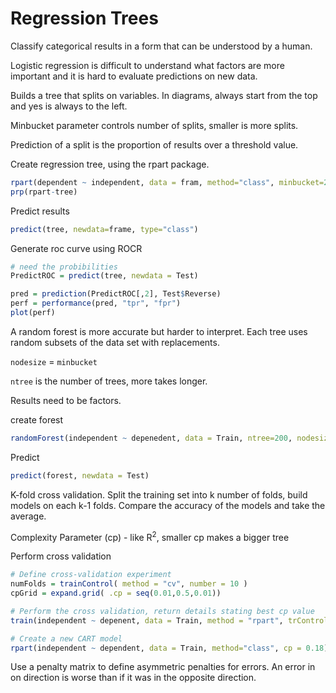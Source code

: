 Regression Trees
=================

Classify categorical results in a form that can be understood by a human. 

Logistic
regression is difficult to understand what factors are more important and it is
hard to evaluate predictions on new data.

Builds a tree that splits on variables. In diagrams, always start from the top and yes
is always to the left.

Minbucket parameter controls number of splits, smaller is more splits.

Prediction of a split is the proportion of results over a threshold value.

Create regression tree, using the rpart package.

``` R 
rpart(dependent ~ independent, data = fram, method="class", minbucket=25)
prp(rpart-tree)
```

Predict results

``` R
predict(tree, newdata=frame, type="class")
```

Generate roc curve using ROCR

```R
# need the probibilities
PredictROC = predict(tree, newdata = Test)

pred = prediction(PredictROC[,2], Test$Reverse)
perf = performance(pred, "tpr", "fpr")
plot(perf)
```

A random forest is more accurate but harder to interpret. Each tree uses random subsets
of the data set with replacements.

`nodesize` = `minbucket`

`ntree` is the number of trees, more takes longer.

Results need to be factors.

create forest

``` R
randomForest(independent ~ depenedent, data = Train, ntree=200, nodesize=25 )
```

Predict

``` R
predict(forest, newdata = Test)
```

K-fold cross validation. Split the training set into k number of folds, build models on each k-1
folds. Compare the accuracy of the models and take the average.

Complexity Parameter (cp) - like R<sup>2</sup>, smaller cp makes a bigger tree

Perform cross validation

``` R
# Define cross-validation experiment
numFolds = trainControl( method = "cv", number = 10 )
cpGrid = expand.grid( .cp = seq(0.01,0.5,0.01))

# Perform the cross validation, return details stating best cp value
train(independent ~ depenent, data = Train, method = "rpart", trControl = numFolds, tuneGrid = cpGrid )

# Create a new CART model
rpart(independent ~ dependent, data = Train, method="class", cp = 0.18)
```

Use a penalty matrix to define asymmetric penalties for errors. An error in on direction is worse than
if it was in the opposite direction.
